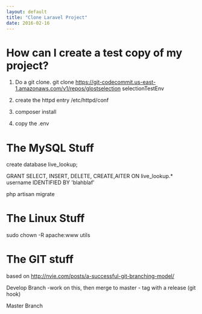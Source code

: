 ```yaml
---
layout: default
title: "Clone Laravel Project"
date: 2016-02-16
---
```



# How can I create a  test copy of my project?

1. Do a git clone.
git clone https://git-codecommit.us-east-1.amazonaws.com/v1/repos/glostselection selectionTestEnv

2. create the httpd entry /etc/httpd/conf

3. composer install

4. copy the .env 





# The MySQL Stuff
create database live_lookup;

GRANT SELECT, INSERT, DELETE, CREATE,AlTER ON live_lookup.* username IDENTIFIED BY 'blahblaf'

php artisan migrate

# The Linux Stuff

sudo chown -R apache:www utils

# The GIT stuff
based on http://nvie.com/posts/a-successful-git-branching-model/

Develop Branch
-work on this, then merge to master - tag with a release (git hook)


Master Branch







